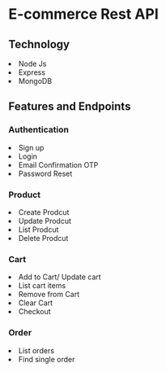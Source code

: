 # E-commerce Rest API 

## Technology 
<li>Node Js</li>
<li>Express</li>
<li>MongoDB</li>

## Features and Endpoints

### Authentication
<li>Sign up</li>
<li>Login</li>
<li>Email Confirmation OTP</li>
<li>Password Reset</li>

### Product
<li>Create Prodcut</li>
<li>Update Prodcut</li>
<li>List Prodcut</li>
<li>Delete Prodcut</li>

### Cart
<li>Add to Cart/ Update cart</li>
<li>List cart items</li>
<li>Remove from Cart</li>
<li>Clear Cart</li>
<li>Checkout</li>

### Order
<li>List orders</li>
<li>Find single order</li>